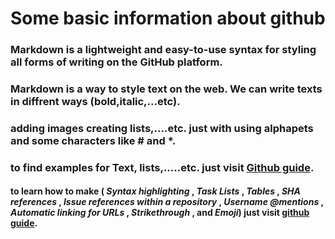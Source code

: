 # Some basic information about github
### Markdown is a lightweight and easy-to-use syntax for styling all forms of writing on the GitHub platform.
### Markdown is a way to style text on the web. We can write texts in diffrent ways (bold,italic,...etc).
### adding images creating lists,....etc. just with using alphapets and some characters like # and *.
### to find examples for Text, lists,.....etc. just visit [ Github guide](https://guides.github.com/features/mastering-markdown/).
#### to learn how to make ( *Syntax highlighting* , *Task Lists* , *Tables* , *SHA references* , *Issue references within a repository* , *Username @mentions* , *Automatic linking for URLs* , *Strikethrough* , and *Emoji*) just visit [github guide](https://guides.github.com/features/mastering-markdown/).




